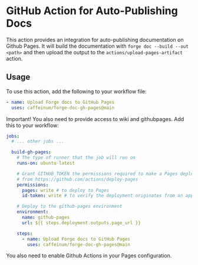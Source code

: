 # GitHub Action for Auto-Publishing Docs

This action provides an integration for auto-publishing documentation on Github Pages. It will build the documentation with `forge doc --build --out <path>` and then upload the output to the `actions/upload-pages-artifact` action.

## Usage

To use this action, add the following to your workflow file:

```yaml
- name: Upload Forge docs to GitHub Pages
  uses: caffeinum/forge-doc-gh-pages@main
```

Important! You also need to provide access to wiki and githubpages. Add this to your workflow:

```yaml
jobs:
  # ... other jobs ...

  build-gh-pages:
    # The type of runner that the job will run on
    runs-on: ubuntu-latest

    # Grant GITHUB_TOKEN the permissions required to make a Pages deployment
    # from https://github.com/actions/deploy-pages
    permissions:
      pages: write # to deploy to Pages
      id-token: write # to verify the deployment originates from an appropriate source

    # Deploy to the github-pages environment
    environment:
      name: github-pages
      url: ${{ steps.deployment.outputs.page_url }}

    steps:
      - name: Upload Forge docs to GitHub Pages
        uses: caffeinum/forge-doc-gh-pages@main
```

You also need to enable Github Actions in your Pages configuration.
